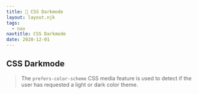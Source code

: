 ```yaml
---
title: 🌚 CSS Darkmode
layout: layout.njk
tags:
  - nav
navtitle: CSS Darkmode
date: 2020-12-01
---
```


## CSS Darkmode

> The `prefers-color-scheme` CSS media feature is used to detect if the user has requested a light or dark color theme.

<!-- markdownlint-disable MD033 -->

<script src="https://gist.github.com/TGIFelix/5504dfc99e14a6c9851a359641d96a84.js"></script>
